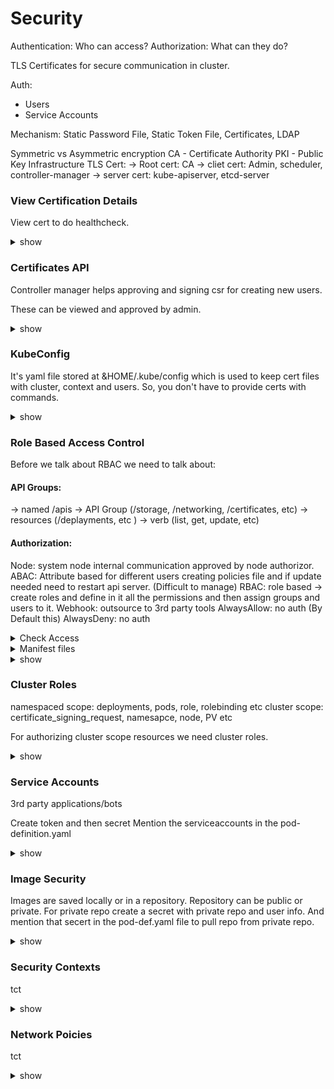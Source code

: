 # Security 

Authentication: Who can access?
Authorization: What can they do?

TLS Certificates for secure communication in cluster.

Auth:
- Users
- Service Accounts

Mechanism: Static Password File, Static Token File, Certificates, LDAP

Symmetric vs Asymmetric encryption
CA - Certificate Authority 
PKI - Public Key Infrastructure
TLS Cert: 
-> Root cert: CA 
-> cliet cert: Admin, scheduler, controller-manager 
-> server cert: kube-apiserver, etcd-server

### View Certification Details

View cert to do healthcheck.

<details><summary>show</summary>
<p>
  
```bash
cat /etc/kubernetes/manifests/kube-apiserver.yaml
openssl x509 -in /etc/kubernetes/pki/apiserver.crt -text -noout

kubectl logs etcd-master
docker ps -a
docker logs 87fc

cat /etc/kubernetes/manifests/etcd.yaml
ls -l /etc/kubernetes/pki/etcd/server* | grep .crt
vim /etc/kubernetes/manifests/etcd.yaml

crictl ps -a | grep kube-apiserver
crictl logs --tail=2 a11b49d7257ab
```

</p>
</details>

### Certificates API

Controller manager helps approving and signing csr for creating new users.

These can be viewed and approved by admin.

<details><summary>show</summary>
<p>
  
```bash
cat akshay.csr | base64 -w 0

---
apiVersion: certificates.k8s.io/v1
kind: CertificateSigningRequest
metadata:
  name: akshay
spec:
  groups:
  - system:authenticated
  request: <Paste the base64 encoded value of the CSR file>
  signerName: kubernetes.io/kube-apiserver-client
  usages:
  - client auth

kubectl apply -f akshay-csr.yaml
k get csr
k certificate approve akshay
kubectl get csr agent-smith -o yaml
k certificate deny agent-smith
k delete csr agent-smith
```

</p>
</details>

### KubeConfig

It's yaml file stored at &HOME/.kube/config which is used to keep cert files with cluster, context and users. So, you don't have to provide certs with commands.

<details><summary>show</summary>
<p>
  
```bash
kubectl config --kubeconfig=/root/my-kube-config current-context
kubectl config --kubeconfig=/root/my-kube-config use-context research

cd /etc/kubernetes/pki/users
k config view
vim $HOME/.kube/config
```

</p>
</details>

### Role Based Access Control

Before we talk about RBAC we need to talk about:

#### API Groups:
-> named /apis -> API Group (/storage, /networking, /certificates, etc) -> resources (/deplayments, etc ) -> verb (list, get, update, etc)

#### Authorization:
Node: system node internal communication approved by node authorizor.
ABAC: Attribute based for different users creating policies file and if update needed need to restart api server. (Difficult to manage)
RBAC: role based -> create roles and define in it all the permissions and then assign groups and users to it.
Webhook: outsource to 3rd party tools
AlwaysAllow: no auth (By Default this)
AlwaysDeny: no auth

<details><summary>Check Access</summary>
<p>
  
```bash
kubectl get roles
kubectl get rolebindings
kubectl describe role developer
kubectl describe rolebinding devuser-developer-binding

kubectl auth can-i create deployments
kubectl auth can-i delete nodes
kubectl auth can-i create deployments --as dev-user
kubectl auth can-i create pods --as dev-user
kubectl auth can-i create pods --as dev-user --namespace test
```

</p>
</details>


<details><summary>Manifest files</summary>
<p>
  
```bash
apiVersion: rbac.authorization.k8s.io/v1
kind: Role
metadata:
name: developer
rules:
- apiGroups: [""]
resources: ["pods"]
verbs: ["list“, "get", “create“, “update“, “delete"]
developer-role.yaml
- apiGroups: [""]
resources: [“ConfigMap"]
verbs: [“create“]

kubectl create -f developer-role.yaml

apiVersion: rbac.authorization.k8s.io/v1
kind: RoleBinding
metadata:
name: devuser-developer-binding
subjects:
- kind: User
name: dev-user
apiGroup: rbac.authorization.k8s.io
roleRef:
kind: Role
name: developer
apiGroup: rbac.authorization.k8s.io

kubectl create -f devuser-developer-binding.yaml
```

</p>
</details>

<details><summary>show</summary>
<p>
  
```bash
cat /etc/kubernetes/manifests/kube-apiserver.yaml | grep authorization
k get roles -A
k describe role kube-proxy -n kube-system
kubectl describe rolebinding kube-proxy -n kube-system
k get pods --as dev-user

kubectl create role developer --namespace=default --verb=list,create,delete --resource=pods
kubectl create rolebinding dev-user-binding --namespace=default --role=developer --user=dev-user

kubectl edit role developer -n blue
```

</p>
</details>

### Cluster Roles

namespaced scope: deployments, pods, role, rolebinding etc 
cluster scope: certificate_signing_request, namesapce, node, PV etc

For authorizing cluster scope resources we need cluster roles.


<details><summary>show</summary>
<p>
  
```bash
kubectl api-resources --namespaced=true
kubectl api-resources --namespaced=false

k get ClusterRoles | wc -l
k describe ClusterRole cluster-admin
k describe ClusterRoleBinding cluster-admin

k create clusterrole node-admin --verb=get,watch,list,create,delete --resource=nodes
kubectl create clusterrolebinding michelle-binding --user=michelle --clusterrole=node-admin

kubectl get clusterrolebinding michelle-binding -o yaml

k create clusterrole storage-admin --resource=persistentvolumes,storageclasses --verb=get,watch,list,create,delete
k create clusterrolebinding michelle-storage-admin --user=michelle --clusterrole=storage-admin
kubectl auth can-i list storageclasses --as michelle
```

</p>
</details>

### Service Accounts

3rd party applications/bots

Create token and then secret
Mention the serviceaccounts in the pod-definition.yaml

<details><summary>show</summary>
<p>
  
```bash

kubectl set serviceaccount deploy/web-dashboard dashboard-sa
```

</p>
</details>

### Image Security

Images are saved locally or in a repository. Repository can be public or private.
For private repo create a secret with private repo and user info.
And mention that secert in the pod-def.yaml file to pull repo from private repo.

<details><summary>show</summary>
<p>
  
```bash
docker login private-registry.io
docker run private-registry.io/apps/internal-app

k create secret docker-registry private-reg-cred --docker-username=docker_user --docker-password=docker_password --docker-server=myprivateregistry.com:5000 --docker-email=dock_user@myprivateregistry.com
```

</p>
</details>

### Security Contexts

tct

<details><summary>show</summary>
<p>
  
```bash
k logs webapp-1
```

</p>
</details>

### Network Poicies

tct

<details><summary>show</summary>
<p>
  
```bash
k logs webapp-1
```

</p>
</details>

